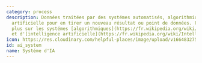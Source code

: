```yaml
---
category: process
description: Données traitées par des systémes automatisés, algorithmiques ou d'intelligence
  artificielle pour en tirer un nouveau résultat ou point de données. Pour en savoir
  plus sur les systémes [algorithmiques](https://fr.wikipedia.org/wiki/Algorithme)
  et d'[intelligence artificielle](https://fr.wikipedia.org/wiki/Intelligence_artificielle).
icon: https://res.cloudinary.com/helpful-places/image/upload/v1664832752/dtpr-icons/process/ai_ixpvqd.svg
id: ai_system
name: Systéme d'IA
---
```

